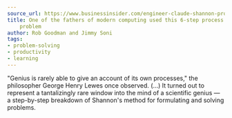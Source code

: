```yaml
---
source_url: https://www.businessinsider.com/engineer-claude-shannon-problem-solving-process-2017-7?IR=T&r=US
title: One of the fathers of modern computing used this 6-step process to solve any
    problem
author: Rob Goodman and Jimmy Soni
tags:
- problem-solving
- productivity
- learning
---
```


"Genius is rarely able to give an account of its own processes," the philosopher George Henry Lewes once observed. (...) It turned out to represent a tantalizingly rare window into the mind of a scientific genius — a step-by-step breakdown of Shannon's method for formulating and solving problems.
